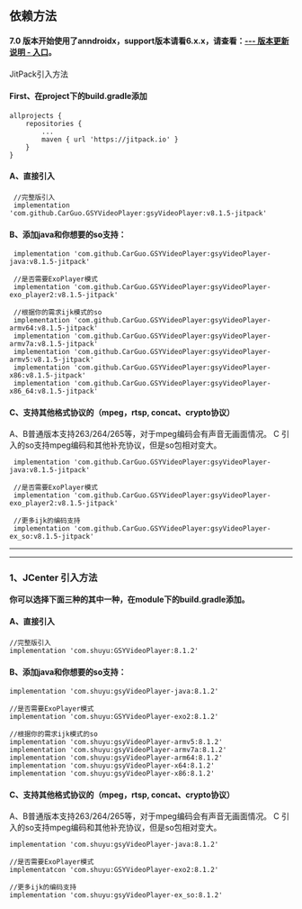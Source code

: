 ## 依赖方法


#### 7.0 版本开始使用了anndroidx，support版本请看6.x.x，请查看：[--- 版本更新说明 - 入口](https://github.com/CarGuo/GSYVideoPlayer/blob/master/doc/UPDATE_VERSION.md)。

JitPack引入方法

#### First、在project下的build.gradle添加
```
allprojects {
	repositories {
		...
		maven { url 'https://jitpack.io' }
	}
}
```

#### A、直接引入
```
 //完整版引入
 implementation 'com.github.CarGuo.GSYVideoPlayer:gsyVideoPlayer:v8.1.5-jitpack'

```

#### B、添加java和你想要的so支持：

```
 implementation 'com.github.CarGuo.GSYVideoPlayer:gsyVideoPlayer-java:v8.1.5-jitpack'

 //是否需要ExoPlayer模式
 implementation 'com.github.CarGuo.GSYVideoPlayer:gsyVideoPlayer-exo_player2:v8.1.5-jitpack'

 //根据你的需求ijk模式的so
 implementation 'com.github.CarGuo.GSYVideoPlayer:gsyVideoPlayer-armv64:v8.1.5-jitpack'
 implementation 'com.github.CarGuo.GSYVideoPlayer:gsyVideoPlayer-armv7a:v8.1.5-jitpack'
 implementation 'com.github.CarGuo.GSYVideoPlayer:gsyVideoPlayer-armv5:v8.1.5-jitpack'
 implementation 'com.github.CarGuo.GSYVideoPlayer:gsyVideoPlayer-x86:v8.1.5-jitpack'
 implementation 'com.github.CarGuo.GSYVideoPlayer:gsyVideoPlayer-x86_64:v8.1.5-jitpack'

```

#### C、支持其他格式协议的（mpeg，rtsp, concat、crypto协议）

A、B普通版本支持263/264/265等，对于mpeg编码会有声音无画面情况。
C 引入的so支持mpeg编码和其他补充协议，但是so包相对变大。

```
 implementation 'com.github.CarGuo.GSYVideoPlayer:gsyVideoPlayer-java:v8.1.5-jitpack'

 //是否需要ExoPlayer模式
 implementation 'com.github.CarGuo.GSYVideoPlayer:gsyVideoPlayer-exo_player2:v8.1.5-jitpack'

 //更多ijk的编码支持
 implementation 'com.github.CarGuo.GSYVideoPlayer:gsyVideoPlayer-ex_so:v8.1.5-jitpack'

```

--------------------------------------------------------------------------------
--------------------------------------------------------------------------------

### 1、JCenter 引入方法

**你可以选择下面三种的其中一种，在module下的build.gradle添加。**

#### A、直接引入
```
//完整版引入
implementation 'com.shuyu:GSYVideoPlayer:8.1.2'

```

#### B、添加java和你想要的so支持：

```
implementation 'com.shuyu:gsyVideoPlayer-java:8.1.2'

//是否需要ExoPlayer模式
implementation 'com.shuyu:GSYVideoPlayer-exo2:8.1.2'

//根据你的需求ijk模式的so
implementation 'com.shuyu:gsyVideoPlayer-armv5:8.1.2'
implementation 'com.shuyu:gsyVideoPlayer-armv7a:8.1.2'
implementation 'com.shuyu:gsyVideoPlayer-arm64:8.1.2'
implementation 'com.shuyu:gsyVideoPlayer-x64:8.1.2'
implementation 'com.shuyu:gsyVideoPlayer-x86:8.1.2'

```

#### C、支持其他格式协议的（mpeg，rtsp, concat、crypto协议）

A、B普通版本支持263/264/265等，对于mpeg编码会有声音无画面情况。
C 引入的so支持mpeg编码和其他补充协议，但是so包相对变大。
 
```
implementation 'com.shuyu:gsyVideoPlayer-java:8.1.2'

//是否需要ExoPlayer模式
implementatcon 'com.shuyu:GSYVideoPlayer-exo2:8.1.2'

//更多ijk的编码支持
implementation 'com.shuyu:gsyVideoPlayer-ex_so:8.1.2'

```